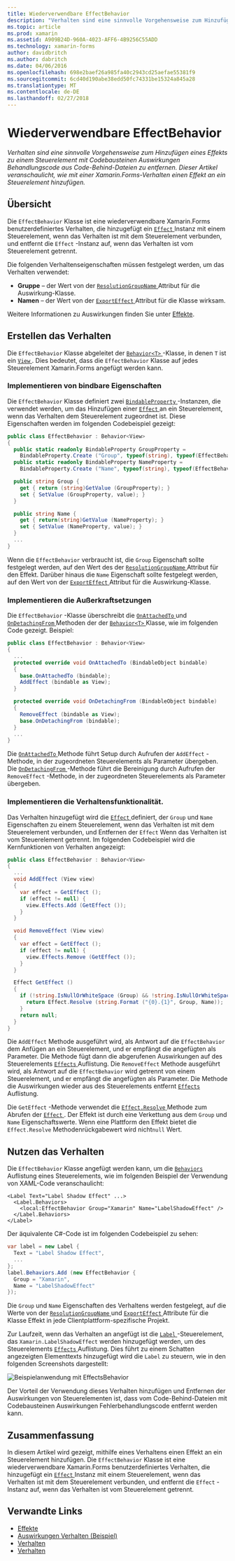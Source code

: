 ```yaml
---
title: Wiederverwendbare EffectBehavior
description: "Verhalten sind eine sinnvolle Vorgehensweise zum Hinzufügen eines Effekts zu einem Steuerelement mit Codebausteinen Auswirkungen Behandlungscode aus Code-Behind-Dateien zu entfernen. Dieser Artikel veranschaulicht, wie mit einer Xamarin.Forms-Verhalten einen Effekt an ein Steuerelement hinzufügen."
ms.topic: article
ms.prod: xamarin
ms.assetid: A909B24D-960A-4023-AFF6-4B9256C55ADD
ms.technology: xamarin-forms
author: davidbritch
ms.author: dabritch
ms.date: 04/06/2016
ms.openlocfilehash: 698e2baef26a985fa40c2943cd25aefae55381f9
ms.sourcegitcommit: 6cd40d190abe38edd50fc74331be15324a845a28
ms.translationtype: MT
ms.contentlocale: de-DE
ms.lasthandoff: 02/27/2018
---
```

# <a name="reusable-effectbehavior"></a>Wiederverwendbare EffectBehavior

_Verhalten sind eine sinnvolle Vorgehensweise zum Hinzufügen eines Effekts zu einem Steuerelement mit Codebausteinen Auswirkungen Behandlungscode aus Code-Behind-Dateien zu entfernen. Dieser Artikel veranschaulicht, wie mit einer Xamarin.Forms-Verhalten einen Effekt an ein Steuerelement hinzufügen._

## <a name="overview"></a>Übersicht

Die `EffectBehavior` Klasse ist eine wiederverwendbare Xamarin.Forms benutzerdefiniertes Verhalten, die hinzugefügt ein [ `Effect` ](https://developer.xamarin.com/api/type/Xamarin.Forms.Effect/) Instanz mit einem Steuerelement, wenn das Verhalten ist mit dem Steuerelement verbunden, und entfernt die `Effect` -Instanz auf, wenn das Verhalten ist vom Steuerelement getrennt.

Die folgenden Verhaltenseigenschaften müssen festgelegt werden, um das Verhalten verwendet:

- **Gruppe** – der Wert von der [ `ResolutionGroupName` ](https://developer.xamarin.com/api/type/Xamarin.Forms.ResolutionGroupNameAttribute/) Attribut für die Auswirkung-Klasse.
- **Namen** – der Wert von der [ `ExportEffect` ](https://developer.xamarin.com/api/type/Xamarin.Forms.ExportEffectAttribute/) Attribut für die Klasse wirksam.

Weitere Informationen zu Auswirkungen finden Sie unter [Effekte](~/xamarin-forms/app-fundamentals/effects/index.md).

## <a name="creating-the-behavior"></a>Erstellen das Verhalten

Die `EffectBehavior` Klasse abgeleitet der [ `Behavior<T>` ](https://developer.xamarin.com/api/type/Xamarin.Forms.Behavior%3CT%3E/) -Klasse, in denen `T` ist ein [ `View` ](https://developer.xamarin.com/api/type/Xamarin.Forms.View/). Dies bedeutet, dass die `EffectBehavior` Klasse auf jedes Steuerelement Xamarin.Forms angefügt werden kann.

### <a name="implementing-bindable-properties"></a>Implementieren von bindbare Eigenschaften

Die `EffectBehavior` Klasse definiert zwei [ `BindableProperty` ](https://developer.xamarin.com/api/type/Xamarin.Forms.BindableProperty/) -Instanzen, die verwendet werden, um das Hinzufügen einer [ `Effect` ](https://developer.xamarin.com/api/type/Xamarin.Forms.Effect/) an ein Steuerelement, wenn das Verhalten dem Steuerelement zugeordnet ist. Diese Eigenschaften werden im folgenden Codebeispiel gezeigt:

```csharp
public class EffectBehavior : Behavior<View>
{
  public static readonly BindableProperty GroupProperty =
    BindableProperty.Create ("Group", typeof(string), typeof(EffectBehavior), null);
  public static readonly BindableProperty NameProperty =
    BindableProperty.Create ("Name", typeof(string), typeof(EffectBehavior), null);

  public string Group {
    get { return (string)GetValue (GroupProperty); }
    set { SetValue (GroupProperty, value); }
  }

  public string Name {
    get { return(string)GetValue (NameProperty); }
    set { SetValue (NameProperty, value); }
  }
  ...
}
```

Wenn die `EffectBehavior` verbraucht ist, die `Group` Eigenschaft sollte festgelegt werden, auf den Wert des der [ `ResolutionGroupName` ](https://developer.xamarin.com/api/type/Xamarin.Forms.ResolutionGroupNameAttribute/) Attribut für den Effekt. Darüber hinaus die `Name` Eigenschaft sollte festgelegt werden, auf den Wert von der [ `ExportEffect` ](https://developer.xamarin.com/api/type/Xamarin.Forms.ExportEffectAttribute/) Attribut für die Auswirkung-Klasse.

### <a name="implementing-the-overrides"></a>Implementieren die Außerkraftsetzungen

Die `EffectBehavior` -Klasse überschreibt die [ `OnAttachedTo` ](https://developer.xamarin.com/api/member/Xamarin.Forms.Behavior%3CT%3E.OnAttachedTo/p/Xamarin.Forms.BindableObject/) und [ `OnDetachingFrom` ](https://developer.xamarin.com/api/member/Xamarin.Forms.Behavior%3CT%3E.OnDetachingFrom/p/Xamarin.Forms.BindableObject/) Methoden der der [ `Behavior<T>` ](https://developer.xamarin.com/api/type/Xamarin.Forms.Behavior%3CT%3E/) Klasse, wie im folgenden Code gezeigt. Beispiel:

```csharp
public class EffectBehavior : Behavior<View>
{
  ...
  protected override void OnAttachedTo (BindableObject bindable)
  {
    base.OnAttachedTo (bindable);
    AddEffect (bindable as View);
  }

  protected override void OnDetachingFrom (BindableObject bindable)
  {
    RemoveEffect (bindable as View);
    base.OnDetachingFrom (bindable);
  }
  ...
}
```

Die [ `OnAttachedTo` ](https://developer.xamarin.com/api/member/Xamarin.Forms.Behavior%3CT%3E.OnAttachedTo/p/Xamarin.Forms.BindableObject/) Methode führt Setup durch Aufrufen der `AddEffect` -Methode, in der zugeordneten Steuerelements als Parameter übergeben. Die [ `OnDetachingFrom` ](https://developer.xamarin.com/api/member/Xamarin.Forms.Behavior%3CT%3E.OnDetachingFrom/p/Xamarin.Forms.BindableObject/) -Methode führt die Bereinigung durch Aufrufen der `RemoveEffect` -Methode, in der zugeordneten Steuerelements als Parameter übergeben.

### <a name="implementing-the-behavior-functionality"></a>Implementieren die Verhaltensfunktionalität.

Das Verhalten hinzugefügt wird die [ `Effect` ](https://developer.xamarin.com/api/type/Xamarin.Forms.Effect/) definiert, der `Group` und `Name` Eigenschaften zu einem Steuerelement, wenn das Verhalten ist mit dem Steuerelement verbunden, und Entfernen der `Effect` Wenn das Verhalten ist vom Steuerelement getrennt. Im folgenden Codebeispiel wird die Kernfunktionen von Verhalten angezeigt:

```csharp
public class EffectBehavior : Behavior<View>
{
  ...
  void AddEffect (View view)
  {
    var effect = GetEffect ();
    if (effect != null) {
      view.Effects.Add (GetEffect ());
    }
  }

  void RemoveEffect (View view)
  {
    var effect = GetEffect ();
    if (effect != null) {
      view.Effects.Remove (GetEffect ());
    }
  }

  Effect GetEffect ()
  {
    if (!string.IsNullOrWhiteSpace (Group) && !string.IsNullOrWhiteSpace (Name)) {
      return Effect.Resolve (string.Format ("{0}.{1}", Group, Name));
    }
    return null;
  }
}
```

Die `AddEffect` Methode ausgeführt wird, als Antwort auf die `EffectBehavior` dem Anfügen an ein Steuerelement, und er empfängt die angefügten als Parameter. Die Methode fügt dann die abgerufenen Auswirkungen auf des Steuerelements [ `Effects` ](https://developer.xamarin.com/api/property/Xamarin.Forms.Element.Effects/) Auflistung. Die `RemoveEffect` Methode ausgeführt wird, als Antwort auf die `EffectBehavior` wird getrennt von einem Steuerelement, und er empfängt die angefügten als Parameter. Die Methode die Auswirkungen wieder aus des Steuerelements entfernt [ `Effects` ](https://developer.xamarin.com/api/property/Xamarin.Forms.Element.Effects/) Auflistung.

Die `GetEffect` -Methode verwendet die [ `Effect.Resolve` ](https://developer.xamarin.com/api/member/Xamarin.Forms.Effect.Resolve/p/System.String/) Methode zum Abrufen der [ `Effect` ](https://developer.xamarin.com/api/type/Xamarin.Forms.Effect/). Der Effekt ist durch eine Verkettung aus dem `Group` und `Name` Eigenschaftswerte. Wenn eine Plattform den Effekt bietet die `Effect.Resolve` Methodenrückgabewert wird nicht`null` Wert.

## <a name="consuming-the-behavior"></a>Nutzen das Verhalten

Die `EffectBehavior` Klasse angefügt werden kann, um die [ `Behaviors` ](https://developer.xamarin.com/api/property/Xamarin.Forms.VisualElement.Behaviors/) Auflistung eines Steuerelements, wie im folgenden Beispiel der Verwendung von XAML-Code veranschaulicht:

```xaml
<Label Text="Label Shadow Effect" ...>
  <Label.Behaviors>
    <local:EffectBehavior Group="Xamarin" Name="LabelShadowEffect" />
  </Label.Behaviors>
</Label>
```

Der äquivalente C#-Code ist im folgenden Codebeispiel zu sehen:

```csharp
var label = new Label {
  Text = "Label Shadow Effect",
  ...
};
label.Behaviors.Add (new EffectBehavior {
  Group = "Xamarin",
  Name = "LabelShadowEffect"
});
```

Die `Group` und `Name` Eigenschaften des Verhaltens werden festgelegt, auf die Werte von der [ `ResolutionGroupName` ](https://developer.xamarin.com/api/type/Xamarin.Forms.ResolutionGroupNameAttribute/) und [ `ExportEffect` ](https://developer.xamarin.com/api/type/Xamarin.Forms.ExportEffectAttribute/) Attribute für die Klasse Effekt in jede Clientplattform-spezifische Projekt.

Zur Laufzeit, wenn das Verhalten an angefügt ist die [ `Label` ](https://developer.xamarin.com/api/type/Xamarin.Forms.Label/) -Steuerelement, das `Xamarin.LabelShadowEffect` werden hinzugefügt werden, um des Steuerelements [ `Effects` ](https://developer.xamarin.com/api/property/Xamarin.Forms.Element.Effects/) Auflistung. Dies führt zu einem Schatten angezeigten Elementtexts hinzugefügt wird die `Label` zu steuern, wie in den folgenden Screenshots dargestellt:

![](effect-behavior-images/screenshots.png "Beispielanwendung mit EffectsBehavior")

Der Vorteil der Verwendung dieses Verhalten hinzufügen und Entfernen der Auswirkungen von Steuerelementen ist, dass vom Code-Behind-Dateien mit Codebausteinen Auswirkungen Fehlerbehandlungscode entfernt werden kann.

## <a name="summary"></a>Zusammenfassung

In diesem Artikel wird gezeigt, mithilfe eines Verhaltens einen Effekt an ein Steuerelement hinzufügen. Die `EffectBehavior` Klasse ist eine wiederverwendbare Xamarin.Forms benutzerdefiniertes Verhalten, die hinzugefügt ein [ `Effect` ](https://developer.xamarin.com/api/type/Xamarin.Forms.Effect/) Instanz mit einem Steuerelement, wenn das Verhalten ist mit dem Steuerelement verbunden, und entfernt die `Effect` -Instanz auf, wenn das Verhalten ist vom Steuerelement getrennt.


## <a name="related-links"></a>Verwandte Links

- [Effekte](~/xamarin-forms/app-fundamentals/effects/index.md)
- [Auswirkungen Verhalten (Beispiel)](https://developer.xamarin.com/samples/xamarin-forms/behaviors/effectbehavior/)
- [Verhalten](https://developer.xamarin.com/api/type/Xamarin.Forms.Behavior/)
- [Verhalten<T>](https://developer.xamarin.com/api/type/Xamarin.Forms.Behavior%3CT%3E/)
